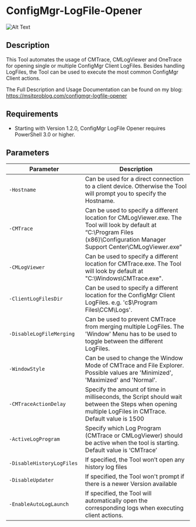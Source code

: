 # ConfigMgr-LogFile-Opener
![Alt Text](https://msitproblog.com/wp-content/uploads/2020/04/configmgr_logfile_opener_2.1.2_part1.png)

## Description
This Tool automates the usage of CMTrace, CMLogViewer and OneTrace for opening single or multiple ConfigMgr Client LogFiles. Besides handling LogFiles, the Tool can be used to execute the most common ConfigMgr Client actions.

The Full Description and Usage Documentation can be found on my blog: https://msitproblog.com/configmgr-logfile-opener

## Requirements
* Starting with Version 1.2.0, ConfigMgr LogFile Opener requires PowerShell 3.0 or higher.

## Parameters
&nbsp;&nbsp;&nbsp;&nbsp;&nbsp;&nbsp;&nbsp;&nbsp;&nbsp;&nbsp;&nbsp;&nbsp;&nbsp;Parameter&nbsp;&nbsp;&nbsp;&nbsp;&nbsp;&nbsp;&nbsp;&nbsp;&nbsp;&nbsp;&nbsp;&nbsp;&nbsp; | Description
------------ | -------------
`-Hostname` |  Can be used for a direct connection to a client device. Otherwise the Tool will prompt you to specify the Hostname.
`-CMTrace` |  Can be used to specify a different location for CMLogViewer.exe. The Tool will look by default at “C:\Program Files (x86)\Configuration Manager Support Center\CMLogViewer.exe”
`-CMLogViewer` |  Can be used to specify a different location for CMTrace.exe. The Tool will look by default at "C:\Windows\CMTrace.exe".
`-ClientLogFilesDir` |  Can be used to specify a different location for the ConfigMgr Client LogFiles. e.g. 'c$\Program Files\CCM\Logs'.
`-DisableLogFileMerging` |  Can be used to prevent CMTrace from merging multiple LogFiles. The 'Window' Menu has to be used to toggle between the different LogFiles.
`-WindowStyle` |  Can be used to change the Window Mode of CMTrace and File Explorer. Possible values are 'Minimized', 'Maximized' and 'Normal'.
`-CMTraceActionDelay` |  Specify the amount of time in milliseconds, the Script should wait between the Steps when opening multiple LogFiles in CMTrace. Default value is 1500
`-ActiveLogProgram` |  Specify which Log Program (CMTrace or CMLogViewer) should be active when the tool is starting. Default value is ‘CMTrace’
`-DisableHistoryLogFiles` |  If specified, the Tool won’t open any history log files
`-DisableUpdater` |  If specified, the Tool won't prompt if there is a newer Version available
`-EnableAutoLogLaunch` |  If specified, the Tool will automatically open the corresponding logs when executing client actions.
